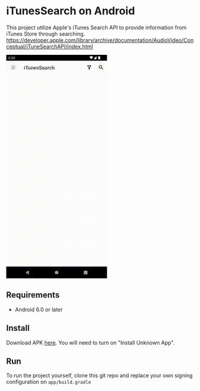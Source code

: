 # iTunesSearch on Android
This project utilize Apple's iTunes Search API to provide information from iTunes Store through searching.
https://developer.apple.com/library/archive/documentation/AudioVideo/Conceptual/iTuneSearchAPI/index.html

![image](https://github.com/cyeung11/iTunesSearch/blob/main/readme/screen_recording.gif)

Requirements
------------
- Android 6.0 or later

Install
------------
Download APK <a href="https://github.com/cyeung11/iTunesSearch/blob/main/readme/app-release.apk">here</a>. You will need to turn on "Install Unknown App".

Run
------------
To run the project yourself, clone this git repo and replace your own signing configuration on ```app/build.gradle```